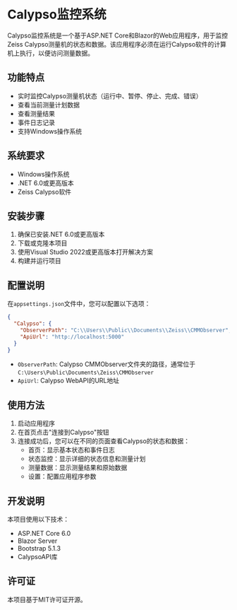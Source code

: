 # Calypso监控系统

Calypso监控系统是一个基于ASP.NET Core和Blazor的Web应用程序，用于监控Zeiss Calypso测量机的状态和数据。该应用程序必须在运行Calypso软件的计算机上执行，以便访问测量数据。

## 功能特点

- 实时监控Calypso测量机状态（运行中、暂停、停止、完成、错误）
- 查看当前测量计划数据
- 查看测量结果
- 事件日志记录
- 支持Windows操作系统

## 系统要求

- Windows操作系统
- .NET 6.0或更高版本
- Zeiss Calypso软件

## 安装步骤

1. 确保已安装.NET 6.0或更高版本
2. 下载或克隆本项目
3. 使用Visual Studio 2022或更高版本打开解决方案
4. 构建并运行项目

## 配置说明

在`appsettings.json`文件中，您可以配置以下选项：

```json
{
  "Calypso": {
    "ObserverPath": "C:\\Users\\Public\\Documents\\Zeiss\\CMMObserver",
    "ApiUrl": "http://localhost:5000"
  }
}
```

- `ObserverPath`: Calypso CMMObserver文件夹的路径，通常位于`C:\Users\Public\Documents\Zeiss\CMMObserver`
- `ApiUrl`: Calypso WebAPI的URL地址

## 使用方法

1. 启动应用程序
2. 在首页点击"连接到Calypso"按钮
3. 连接成功后，您可以在不同的页面查看Calypso的状态和数据：
   - 首页：显示基本状态和事件日志
   - 状态监控：显示详细的状态信息和测量计划
   - 测量数据：显示测量结果和原始数据
   - 设置：配置应用程序参数

## 开发说明

本项目使用以下技术：

- ASP.NET Core 6.0
- Blazor Server
- Bootstrap 5.1.3
- CalypsoAPI库

## 许可证

本项目基于MIT许可证开源。 